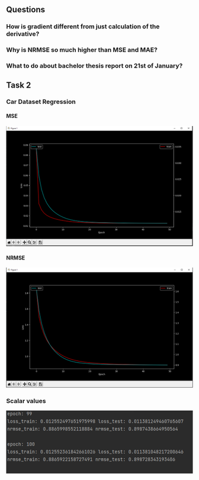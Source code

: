 ## Questions
### How is gradient different from just calculation of the derivative?
### Why is NRMSE so much higher than MSE and MAE?
### What to do about bachelor thesis report on 21st of January?
## Task 2
### Car Dataset Regression
#### MSE 
![Image](../Images/MSE.png "Inverse Kinematics")
#### NRMSE
![Image](../Images/NRMSE.png "3 segment arm")
### Scalar values
![Image](../Images/Results.png "Regression 1")

